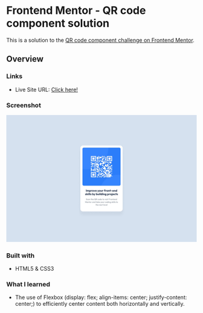 # Frontend Mentor - QR code component solution

This is a solution to the [QR code component challenge on Frontend Mentor](https://www.frontendmentor.io/challenges/qr-code-component-iux_sIO_H). 

## Overview

### Links

- Live Site URL: [Click here!](https://qr-code-solution-jj.netlify.app/)

### Screenshot

![](./design/screenshot.jpg)

### Built with

- HTML5 & CSS3

### What I learned

- The use of Flexbox (display: flex; align-items: center; justify-content: center;) to efficiently center content both horizontally and vertically.